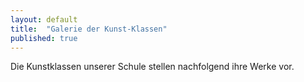 ```yaml
---
layout: default
title:  "Galerie der Kunst-Klassen"
published: true
---
```



Die Kunstklassen unserer Schule stellen nachfolgend ihre Werke vor. 

